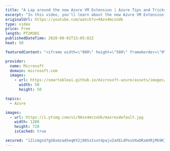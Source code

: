 ```yaml
---
title: "A Lap around the new Azure VM Extension | Azure Tips and Tricks"
excerpt: "In this video, you'll learn about the new Azure VM Extension for VS Code.   For more tips and tricks, visit: https://aka.ms/azuretipsandtricks   Get started with 12 months of free services and $200 USD in credit. Create your free account today with Microsoft Azure: https://azure.com/free   Azure Documentation"
originalUrl: https://youtube.com/watch?v=9Azx4mczxUk
type: video
price: Free
length: PT2M38S
publishedDateTime: 2020-09-01T15:05:02Z
heat: 50

featuredContent: "<iframe width=\"800\" height=\"500\" frameborder=\"0\" src=\"https://www.youtube.com/embed/9Azx4mczxUk\" allow=\"accelerometer; autoplay; encrypted-media; gyroscope; picture-in-picture\" allowfullscreen></iframe>"

provider:
  name: Microsoft
  domain: microsoft.com
  images:
    - url: https://smartableai.github.io/microsoft-azure/assets/images/organizations/microsoft.com-50x50.jpg
      width: 50
      height: 50

topics:
  - Azure

images:
  - url: https://i.ytimg.com/vi/9Azx4mczxUk/maxresdefault.jpg
    width: 1280
    height: 720
    isCached: true

secured: "iZiimgsU7gG8xmzaA5eqKV2j88SxIxxt4pajuZaXELdPouVXwDRaAXRjMk9KjtaYylol+3LDU3BSqdBRh7Lw5+USKA8H7HeSre3JIpfuslI6zF7rW2ahfWsXuDt93fpQIs++VTujXD89hYyt2gEqtdPhtVqaZMSXfPvV8vF4Hc1AaSMBdu6AIm/uvisSrgYTwOzBfAoz1d0uG0tB9RdFtIGSd5ciSxrD5pV4nuNyHXlUMUNFImwrBdR1nZqM1IUCB5vd9sXvL8XAxHFnmzRQuqRw9T6ulMZnezW2Q4vnUZJ3MiN567TghoJ/QFO33GEo05/cj2abxVQqbj58zwMlXlZm2yc/jQUnN0V0XuAZDaGFplcgzldJIpdFFmOZvjNpSvbWGdCL2XmYAs+OPyggNtiC8ZPP/diRlDwFnAZGnbE=;s7J75ns5BKMgy5XvTvcbjA=="
---
```


